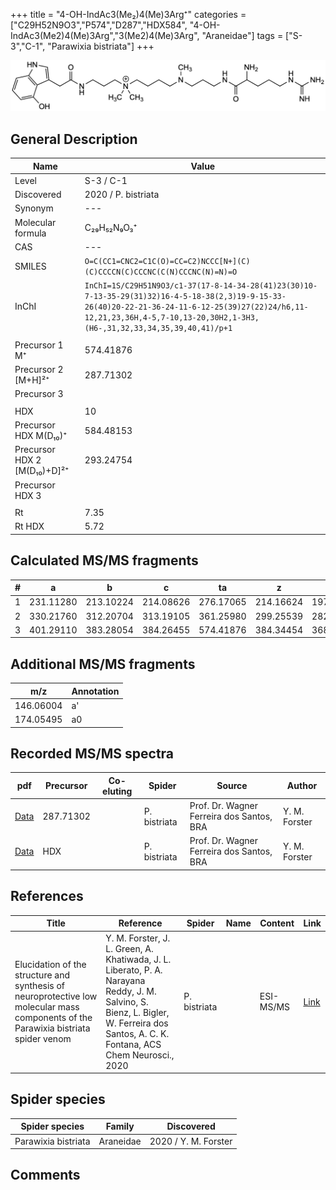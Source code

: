 +++
title = "4-OH-IndAc3(Me₂)4(Me)3Arg⁺"
categories = ["C29H52N9O3","P574","D287","HDX584",
"4-OH-IndAc3(Me2)4(Me)3Arg","3(Me2)4(Me)3Arg",
"Araneidae"]
tags = ["S-3","C-1",
"Parawixia bistriata"]
+++

![](/img/4-OH-IndAc3(Me2)4(Me)3Arg.png)

## General Description

| Name                       | Value              |
|----------------------------|--------------------|
| Level                      | S-3 / C-1          |
| Discovered                 | 2020 / P. bistriata |
| Synonym                    | ---                |
| Molecular formula          | C₂₉H₅₂N₉O₃⁺                   |
| CAS                        | ---                |
| SMILES | `O=C(CC1=CNC2=C1C(O)=CC=C2)NCCC[N+](C)(C)CCCCN(C)CCCNC(C(N)CCCNC(N)=N)=O`  |
| InChI  | `InChI=1S/C29H51N9O3/c1-37(17-8-14-34-28(41)23(30)10-7-13-35-29(31)32)16-4-5-18-38(2,3)19-9-15-33-26(40)20-22-21-36-24-11-6-12-25(39)27(22)24/h6,11-12,21,23,36H,4-5,7-10,13-20,30H2,1-3H3,(H6-,31,32,33,34,35,39,40,41)/p+1`  |
|                            |                    |
| Precursor 1  M⁺         | 574.41876                   |
| Precursor 2 [M+H]²⁺       | 287.71302                   |
| Precursor 3                |                    |
|                            |                    |
| HDX                        | 10                   |
| Precursor HDX    M(D₁₀)⁺   | 584.48153                   |
| Precursor HDX 2 [M(D₁₀)+D]²⁺ | 293.24754                   |
| Precursor HDX 3            |                    |
|                            |                    |
| Rt                         | 7.35                   |
| Rt HDX                     | 5.72                   |

## Calculated MS/MS fragments

| # | a         | b         | c         | ta        | z         | y         | tz        |
|---|-----------|-----------|-----------|-----------|-----------|-----------|-----------|
| 1 | 231.11280 | 213.10224 | 214.08626 | 276.17065 | 214.16624 | 197.13969 | 245.20844 |
| 2 | 330.21760 | 312.20704 | 313.19105 | 361.25980 | 299.25539 | 282.22884 | 344.31324 |
| 3 | 401.29110 | 383.28054 | 384.26455 | 574.41876 | 384.34454 | 368.32581 | 401.37108 |

## Additional MS/MS fragments

| m/z | Annotation |
|-----|------------|
| 146.06004    | a'   |
| 174.05495    | a0   |

## Recorded MS/MS spectra

| pdf                                             | Precursor | Co-eluting | Spider      | Source                       | Author        |
|-------------------------------------------------|-----------|------------|-------------|------------------------------|---------------|
| [Data](/pdf/P-bistriata/574_4-OH-IndAc3(Me2)4(Me)3Arg_Pb_2.pdf) | 287.71302 |           | P. bistriata | Prof. Dr. Wagner Ferreira dos Santos, BRA  | Y. M. Forster |
| [Data](/pdf/P-bistriata/574_4-OH-IndAc3(Me2)4(Me)3Arg_Pb_HDX.pdf) | HDX |           | P. bistriata | Prof. Dr. Wagner Ferreira dos Santos, BRA  | Y. M. Forster |


## References

| Title | Reference | Spider | Name | Content | Link |
|-------|-----------|--------|------|---------|------|
| Elucidation of the structure and synthesis of neuroprotective low molecular mass components of the Parawixia bistriata spider venom      | Y. M. Forster, J. L. Green, A. Khatiwada, J. L. Liberato, P. A. Narayana Reddy, J. M. Salvino, S. Bienz, L. Bigler, W. Ferreira dos Santos, A. C. K. Fontana, ACS Chem Neurosci., 2020          | P. bistriata       |      | ESI-MS/MS        | [Link](https://pubs.acs.org/doi/10.1021/acschemneuro.0c00007)     |

## Spider species

| Spider species     | Family     | Discovered           |
|--------------------|------------|----------------------|
| Parawixia bistriata | Araneidae | 2020 / Y. M. Forster |


## Comments